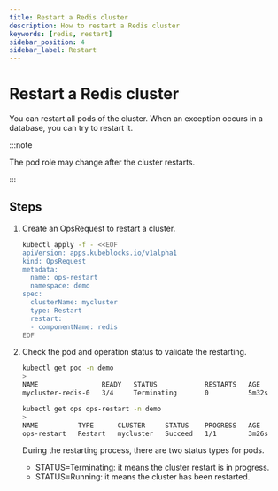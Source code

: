 ```yaml
---
title: Restart a Redis cluster
description: How to restart a Redis cluster
keywords: [redis, restart]
sidebar_position: 4
sidebar_label: Restart
---
```


# Restart a Redis cluster

You can restart all pods of the cluster. When an exception occurs in a database, you can try to restart it.

:::note

The pod role may change after the cluster restarts.

:::

## Steps

1. Create an OpsRequest to restart a cluster.

   ```bash
   kubectl apply -f - <<EOF
   apiVersion: apps.kubeblocks.io/v1alpha1
   kind: OpsRequest
   metadata:
     name: ops-restart
     namespace: demo
   spec:
     clusterName: mycluster
     type: Restart 
     restart:
     - componentName: redis
   EOF
   ```

2. Check the pod and operation status to validate the restarting.

   ```bash
   kubectl get pod -n demo
   >
   NAME                READY   STATUS            RESTARTS   AGE
   mycluster-redis-0   3/4     Terminating       0          5m32s

   kubectl get ops ops-restart -n demo
   >
   NAME          TYPE      CLUSTER     STATUS    PROGRESS   AGE
   ops-restart   Restart   mycluster   Succeed   1/1        3m26s
   ```

   During the restarting process, there are two status types for pods.

   - STATUS=Terminating: it means the cluster restart is in progress.
   - STATUS=Running: it means the cluster has been restarted.
